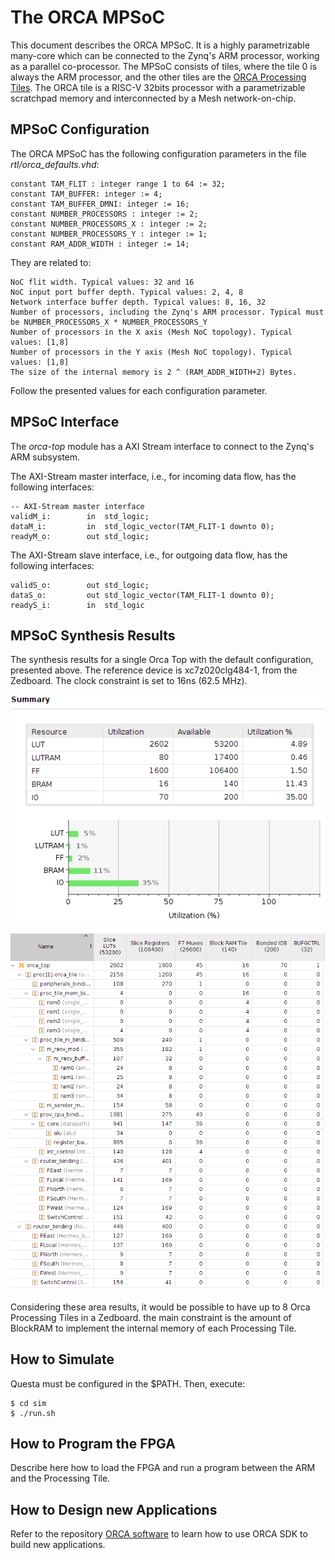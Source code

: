# The ORCA MPSoC

This document describes the ORCA MPSoC. It is a highly parametrizable many-core
which can be connected to the Zynq's ARM processor, working as a parallel co-processor.
The MPSoC consists of tiles, where the tile 0 is always the ARM processor, and the other 
tiles are the [ORCA Processing Tiles](./processing-tile.md). The ORCA tile is a RISC-V 32bits processor with a parametrizable scratchpad memory and interconnected by a Mesh network-on-chip.

## MPSoC Configuration

The ORCA MPSoC has the following configuration parameters in the file *rtl/orca_defaults.vhd*:

    constant TAM_FLIT : integer range 1 to 64 := 32;
    constant TAM_BUFFER: integer := 4;
    constant TAM_BUFFER_DMNI: integer := 16;
    constant NUMBER_PROCESSORS : integer := 2;
    constant NUMBER_PROCESSORS_X : integer := 2;
    constant NUMBER_PROCESSORS_Y : integer := 1;
    constant RAM_ADDR_WIDTH : integer := 14;

They are related to:

    NoC flit width. Typical values: 32 and 16
    NoC input port buffer depth. Typical values: 2, 4, 8
    Network interface buffer depth. Typical values: 8, 16, 32
    Number of processors, including the Zynq's ARM processor. Typical must be NUMBER_PROCESSORS_X * NUMBER_PROCESSORS_Y
    Number of processors in the X axis (Mesh NoC topology). Typical values: [1,8]
    Number of processors in the Y axis (Mesh NoC topology). Typical values: [1,8]
    The size of the internal memory is 2 ^ (RAM_ADDR_WIDTH+2) Bytes.

Follow the presented values for each configuration parameter.

## MPSoC Interface

The *orca-top* module has a AXI Stream interface to connect to the Zynq's ARM subsystem.

The AXI-Stream master interface, i.e., for incoming data flow, has the following interfaces:

    -- AXI-Stream master interface 
    validM_i:        in  std_logic;
    dataM_i:         in  std_logic_vector(TAM_FLIT-1 downto 0);
    readyM_o:        out std_logic;

The AXI-Stream slave interface, i.e., for outgoing data flow, has the following interfaces:

    validS_o:        out std_logic;
    dataS_o:         out std_logic_vector(TAM_FLIT-1 downto 0);
    readyS_i:        in  std_logic


## MPSoC Synthesis Results

The synthesis results for a single Orca Top with the default configuration, presented above.
The reference device is xc7z020clg484-1, from the Zedboard. The clock constraint is set to 16ns (62.5 MHz).

![Area summary](images/area-summary.png)

![Area Hierarchy](images/design-hier.png)

Considering these area results, it would be possible to have up to 8 Orca Processing Tiles in a Zedboard. the main constraint is the amount of BlockRAM to implement the internal memory of each 
Processing Tile.

## How to Simulate

Questa must be configured in the $PATH. Then, execute:

    $ cd sim
    $ ./run.sh

## How to Program the FPGA

Describe here how to load the FPGA and run a program between the ARM and the Processing Tile.

## How to Design new Applications

Refer to the repository [ORCA software](https://github.com/andersondomingues/orca-software) to 
learn how to use ORCA SDK to build new applications.
